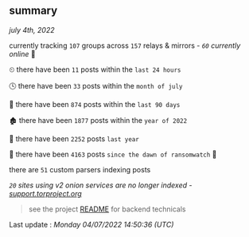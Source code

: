 
## summary
_july 4th, 2022_

currently tracking `107` groups across `157` relays & mirrors - _`60` currently online_ 📡

⏲ there have been `11` posts within the `last 24 hours`

🕓 there have been `33` posts within the `month of july`

📅 there have been `874` posts within the `last 90 days`

🏚 there have been `1877` posts within the `year of 2022`

🚀 there have been `2252` posts `last year`

🦕 there have been `4163` posts `since the dawn of ransomwatch` 🐣

there are `51` custom parsers indexing posts

_`20` sites using v2 onion services are no longer indexed - [support.torproject.org](https://support.torproject.org/onionservices/v2-deprecation/)_

> see the project [README](https://github.com/jmousqueton/ransomwatch#readme) for backend technicals



Last update : _Monday 04/07/2022 14:50:36 (UTC)_

